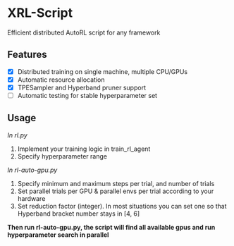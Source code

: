 # XRL-Script

Efficient distributed AutoRL script for any framework

## Features

- [x] Distributed training on single machine, multiple CPU/GPUs
- [x] Automatic resource allocation
- [x] TPESampler and Hyperband pruner support
- [ ] Automatic testing for stable hyperparameter set

## Usage

*In rl.py*
1. Implement your training logic in train_rl_agent
2. Specify hyperparameter range

*In rl-auto-gpu.py*
1. Specify minimum and maximum steps per trial, and number of trials
2. Set parallel trials per GPU & parallel envs per trial according to your hardware
3. Set reduction factor (integer). In most situations you can set one so that Hyperband bracket number stays in [4, 6]

**Then run rl-auto-gpu.py, the script will find all available gpus and run hyperparameter search in parallel**